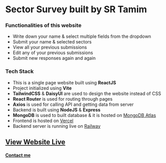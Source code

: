 # Sector Survey built by SR Tamim

### Functionalities of this website
- Write down your name & select multiple fields from the dropdown
- Submit your name & selected sectors
- View all your previous submissions
- Edit any of your previous submissions
- Submit new responses again and again

### Tech Stack
- This is a single page website built using **ReactJS**
- Project initialized using **Vite**
- **TailwindCSS** & **DaisyUI** are used to design the website instead of CSS
- **React Router** is used for routing through pages
- **Axios** is used for calling API and getting data from server
- Backend is built using **NodeJS** & **Express**
- **MongoDB** is used to built database & it is hosted on [MongoDB Atlas](https://mongodb.com/atlas)
- Frontend is hosted on [Vercel](https://vercel.com/)
- Backend server is running live on [Railway](https://railway.app)

## [View Website Live](https://sectors-survey.vercel.app)


#### [Contact me](https://sr-tamim.vercel.app/contact)
